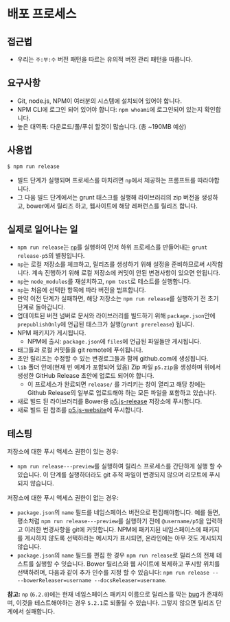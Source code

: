 # 배포 프로세스

## 접근법
* 우리는 `주:부:수` 버전 패턴을 따르는 유의적 버전 관리 패턴을 따릅니다.


## 요구사항
* Git, node.js, NPM이 여러분의 시스템에 설치되어 있어야 합니다.
* NPM CLI에 로그인 되어 있어야 합니다: `npm whoami`에 로그인되어 있는지 확인합니다.
* 높은 대역폭: 다운로드/풀/푸쉬 할것이 많습니다. (총 \~190MB 예상)

## 사용법
```shell
$ npm run release
```

* 빌드 단계가 실행되며 프로세스를 마치려면 `np`에서 제공하는 프롬프트를 따라야합니다.
* 그 다음 빌드 단계에서는 grunt 태스크를 실행해 라이브러리의 zip 버전을 생성하고, bower에서 릴리즈 하고, 웹사이트에 해당 레퍼런스를 릴리즈 합니다.


## 실제로 일어나는 일
* `npm run release`는 [`np`](https://www.npmjs.com/package/np)를 실행하여 먼저 하위 프로세스를 만들어내는 `grunt release-p5`의 별칭입니다.
* `np`는 로컬 저장소를 체크하고, 릴리즈를 생성하기 위해 설정을 준비하므로써 시작합니다. 
계속 진행하기 위해 로컬 저장소에 커밋이 안된 변경사항이 있으면 안됩니다.
* `np`는 `node_modules`를 재설치하고, `npm test`로 테스트를 실행합니다.
* `np`는 처음에 선택한 항목에 따라 버전을 범프합니다.
* 만약 이전 단계가 실패하면, 해당 저장소는 `npm run release`를 실행하기 전 초기 단계로 돌아갑니다.
* 업데이트된 버전 넘버로 문서와 라이브러리를 빌드하기 위해 `package.json`안에 `prepublishOnly`에 언급된 태스크가  실행(`grunt prerelease`) 됩니다.
* NPM 패키지가 게시됩니다.
	* NPM에 출시: `package.json`에 `files`에 언급된 파일들만 게시됩니다.
* 태그들과 로컬 커밋들을 git remote에 푸쉬됩니다.
* 초안 릴리즈는 수정할 수 있는 변경로그들과 함께 github.com에 생성됩니다.
* `lib` 폴더 안에(현재 빈 예제가 포함되어 있음) Zip 파일 `p5.zip`을 생성하며 위에서 생성한 GitHub Release 초안에 업로드 되어야 합니다.
	* 이 프로세스가 완료되면 `release/` 를 가리키는 창이 열리고 해당 창에는 Github Release의 일부로 업로드해야 하는 모든 파일을 포함하고 있습니다.
* 새로 빌드 된 라이브러리를 Bower용 [p5.js-release](https://github.com/processing/p5.js-release) 저장소에 푸시합니다.
* 새로 빌드 된 참조를 [p5.js-website](https://github.com/processing/p5.js-website)에 푸시합니다.

## 테스팅
저장소에 대한 푸시 액세스 권한이 있는 경우:
* `npm run release---preview`를 실행하여 릴리스 프로세스를 간단하게 실행 할 수 있습니다. 이 단계를 실행하더라도 git 추적 파일이 변경되지 않으며 리모트에 푸시되지 않습니다.

저장소에 대한 푸시 액세스 권한이 없는 경우:
* `package.json`의 `name` 필드를 네임스페이스 버전으로 편집해야합니다. 예를 들면, 평소처럼 `npm run release---preview`를 실행하기 전에 `@username/p5`을 입력하고 이러한 번경사항을 git에 커밋합니다. NPM에 패키지된 네임스페이스에 패키지를 게시하지 않도록 선택하라는 메시지가 표시되면, 온라인에는 아무 것도 게시되지 않습니다.
* `package.json`의 `name` 필드를 편집 한 경우 `npm run release`로 릴리스의 전체 테스트를 실행할 수 잇습니다. Bower 릴리스와 웹 사이트에 복제하고 푸시할 위치를 선택하려며, 다음과 같이 추가 인수를 지정 할 수 있습니다:
`npm run release -- --bowerReleaser=username --docsReleaser=username`.

__참고:__  `np` (`6.2.0`)에는 현재 네임스페이스 패키지 이름으로 릴리스를 막는 [bug](https://github.com/sindresorhus/np/issues/508)가 존재하며, 이것을 테스트해야하는 경우 `5.2.1`로 되돌릴 수 있습니다. 그렇지 않으면 릴리즈 단계에서 실패합니다.